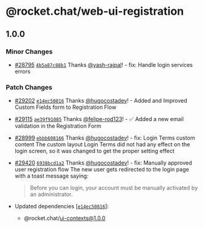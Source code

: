 # @rocket.chat/web-ui-registration

## 1.0.0

### Minor Changes

- [#28795](https://github.com/RocketChat/Rocket.Chat/pull/28795) [`4b5a87c88b1`](https://github.com/RocketChat/Rocket.Chat/commit/4b5a87c88b132c6899ee5023059d17822766bec7) Thanks [@yash-rajpal](https://github.com/yash-rajpal)! - fix: Handle login services errors

### Patch Changes

- [#29202](https://github.com/RocketChat/Rocket.Chat/pull/29202) [`e14ec50816`](https://github.com/RocketChat/Rocket.Chat/commit/e14ec50816ef34ee1df61cb8e824cb2a55ff6db9) Thanks [@hugocostadev](https://github.com/hugocostadev)! - Added and Improved Custom Fields form to Registration Flow

- [#29115](https://github.com/RocketChat/Rocket.Chat/pull/29115) [`ae39f91085`](https://github.com/RocketChat/Rocket.Chat/commit/ae39f91085d463a224970ccfdc70359501049b35) Thanks [@felipe-rod123](https://github.com/felipe-rod123)! - ✅ Added a new email validation in the Registration Form

- [#28999](https://github.com/RocketChat/Rocket.Chat/pull/28999) [`ebbb608166`](https://github.com/RocketChat/Rocket.Chat/commit/ebbb608166b2c069df3397c8f8f48a965bf157af) Thanks [@hugocostadev](https://github.com/hugocostadev)! - fix: Login Terms custom content
  The custom layout Login Terms did not had any effect on the login screen, so it was changed to get the proper setting effect

- [#29420](https://github.com/RocketChat/Rocket.Chat/pull/29420) [`6938bcd1a2`](https://github.com/RocketChat/Rocket.Chat/commit/6938bcd1a293d62a84de6d9f23ed9ee487763b4a) Thanks [@hugocostadev](https://github.com/hugocostadev)! - fix: Manually approved user registration flow
  The new user gets redirected to the login page with a toast message saying:

  > Before you can login, your account must be manually activated by an administrator.

- Updated dependencies [[`e14ec50816`](https://github.com/RocketChat/Rocket.Chat/commit/e14ec50816ef34ee1df61cb8e824cb2a55ff6db9)]:
  - @rocket.chat/ui-contexts@1.0.0
